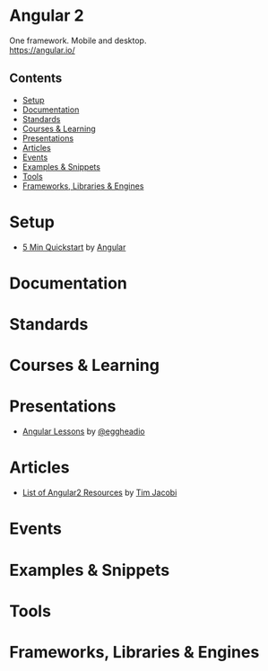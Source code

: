 # Angular 2

One framework. Mobile and desktop.  
https://angular.io/

## Contents

- [Setup](#setup)
- [Documentation](#documentation)
- [Standards](#standards)
- [Courses & Learning](#courses--learning)
- [Presentations](#presentations)
- [Articles](#articles)
- [Events](#events)
- [Examples & Snippets](#examples--snippets)
- [Tools](#tools)
- [Frameworks, Libraries & Engines](#frameworks-libraries--engines)

# Setup

- [5 Min Quickstart](https://angular.io/docs/js/latest/quickstart.html) by
  [Angular](https://angular.io/)

# Documentation

# Standards

# Courses & Learning

# Presentations

- [Angular Lessons](https://egghead.io/technologies/angular2) by [@eggheadio](https://egghead.io/)

# Articles

- [List of Angular2 Resources](https://github.com/timjacobi/angular2-education) by
  [Tim Jacobi](https://twitter.com/tim_jacobi)

# Events

# Examples & Snippets

# Tools

# Frameworks, Libraries & Engines
